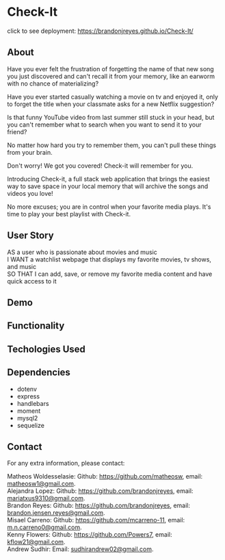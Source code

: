 # Check-It


click to see deployment: https://brandonjreyes.github.io/Check-It/

## About


Have you ever felt the frustration of forgetting the name of that new song you just discovered and can't recall it from your memory, like an earworm with no chance of materializing?

Have you ever started casually watching a movie on tv and enjoyed it, only to forget the title when your classmate asks for a new Netflix suggestion?

Is that funny YouTube video from last summer still stuck in your head, but you can't remember what to search when you want to send it to your friend?

No matter how hard you try to remember them, you can't pull these things from your brain.

Don't worry! We got you covered!
Check-it will remember for you.

Introducing Check-it, a full stack web application that brings the easiest way to save space in your local memory that will archive the songs and videos you love!

No more excuses; you are in control when your favorite media plays. It's time to play your best playlist with Check-it.

## User Story

AS a user who is passionate about movies and music<br>
I WANT a watchlist webpage that displays my favorite movies, tv shows, and music <br>
SO THAT I can add, save, or remove my favorite media content and have quick access to it <br>



## Demo

## Functionality

## Techologies Used


## Dependencies

- dotenv
- express
- handlebars
- moment
- mysql2
- sequelize

## Contact

For any extra information, please contact:

Matheos Woldesselasie: Github: https://github.com/matheosw, email: matheosw1@gmail.com.<br>
Alejandra Lopez: Github: https://github.com/brandonjreyes, email: mariatxus9310@gmail.com.<br>
Brandon Reyes: Github: https://github.com/brandonjreyes, email: brandon.jensen.reyes@gmail.com.<br>
Misael Carreno: Github: https://github.com/mcarreno-11, email: m.n.carreno0@gmail.com.<br> 
Kenny Flowers: Github: https://github.com/Powers7, email: kflow21@gmail.com.<br>
Andrew Sudhir: Email: sudhirandrew02@gmail.com.<br>

